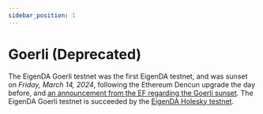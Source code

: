 ```yaml
---
sidebar_position: 1
---
```


# Goerli (Deprecated)

The EigenDA Goerli testnet was the first EigenDA testnet, and was sunset on
_Friday, March 14, 2024_, following the Ethereum Dencun upgrade the day before,
and [an announcement from the EF regarding the Goerli sunset][ref1]. The EigenDA
Goerli testnet is succeeded by the [EigenDA Holesky testnet][ref1].

[ref1]: https://blog.ethereum.org/2023/11/30/goerli-lts-update

[ref1]: ./holesky.md